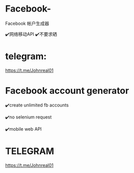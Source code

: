 # Facebook-
Facebook 帐户生成器

✔️网络移动API
✔️不要求硒
# telegram: 
https://t.me/Johnreal01

# Facebook account generator 
✔️create unlimited fb accounts 

✔️no selenium request 

✔️mobile web API

# TELEGRAM 
https://t.me/Johnreal01
